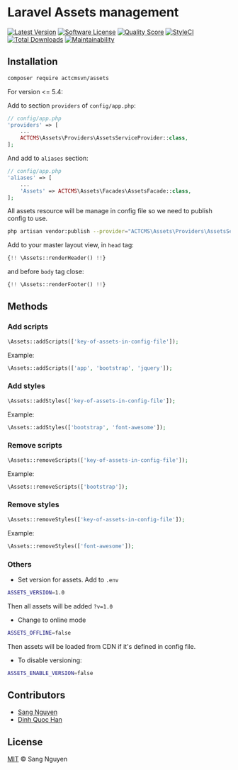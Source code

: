 # Laravel Assets management

[![Latest Version](https://img.shields.io/github/release/actcmsvn/laravel-assets.svg?style=flat-square)]([https://github.com/actcmsvn/laravel-assets/releases](https://packagist.org/packages/actcmsvn/assets))
[![Software License](https://img.shields.io/badge/license-MIT-brightgreen.svg?style=flat-square)](LICENSE.md)
[![Quality Score](https://img.shields.io/scrutinizer/g/actcmsvn/laravel-assets.svg?style=flat-square)](https://scrutinizer-ci.com/g/actcmsvn/laravel-assets)
[![StyleCI](https://styleci.io/repos/154250020/shield)](https://styleci.io/repos/154250020)
[![Total Downloads](https://img.shields.io/packagist/dt/actcmsvn/assets.svg?style=flat-square)](https://packagist.org/packages/actcmsvn/assets)
[![Maintainability](https://api.codeclimate.com/v1/badges/a6e4612307e3b3bf8252/maintainability)](https://codeclimate.com/github/actcmsvn/laravel-assets/maintainability)

## Installation

```bash
composer require actcmsvn/assets
```

For version <= 5.4:

Add to section `providers` of `config/app.php`:

```php
// config/app.php
'providers' => [
    ...
    ACTCMS\Assets\Providers\AssetsServiceProvider::class,
];
```

And add to `aliases` section:

```php
// config/app.php
'aliases' => [
    ...
    'Assets' => ACTCMS\Assets\Facades\AssetsFacade::class,
];
```

All assets resource will be manage in config file so we need to publish config to use.

```bash
php artisan vendor:publish --provider="ACTCMS\Assets\Providers\AssetsServiceProvider" --tag=config
```

Add to your master layout view, in `head` tag:

```php
{!! \Assets::renderHeader() !!}
```

and before `body` tag close:

```php
{!! \Assets::renderFooter() !!}
```

## Methods

### Add scripts

```php
\Assets::addScripts(['key-of-assets-in-config-file']);
```

Example:

```php
\Assets::addScripts(['app', 'bootstrap', 'jquery']);
```

### Add styles

```php
\Assets::addStyles(['key-of-assets-in-config-file']);
```

Example:

```php
\Assets::addStyles(['bootstrap', 'font-awesome']);
```

### Remove scripts

```php
\Assets::removeScripts(['key-of-assets-in-config-file']);
```

Example:

```php
\Assets::removeScripts(['bootstrap']);
```

### Remove styles

```php
\Assets::removeStyles(['key-of-assets-in-config-file']);
```

Example:

```php
\Assets::removeStyles(['font-awesome']);
```

### Others

- Set version for assets. Add to `.env`

```bash
ASSETS_VERSION=1.0
```

Then all assets will be added `?v=1.0`

- Change to online mode

```bash
ASSETS_OFFLINE=false
```

Then assets will be loaded from CDN if it's defined in config file.

- To disable versioning:

```bash
ASSETS_ENABLE_VERSION=false
```

## Contributors

- [Sang Nguyen](https://github.com/sangnguyenplus)
- [Dinh Quoc Han](https://github.com/dinhquochan)

## License
[MIT](LICENSE) © Sang Nguyen
